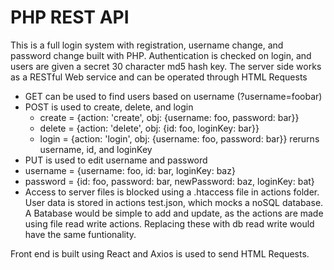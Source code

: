 # PHP REST API

This is a full login system with registration, username change, and password change built with PHP. Authentication is checked on login, and users are given a secret 30 character md5 hash key.
The server side works as a RESTful Web service and can be operated through HTML Requests
  * GET can be used to find users based on username (?username=foobar)
  * POST is used to create, delete, and login 
    * create = {action: 'create', obj: {username: foo, password: bar}}
    * delete = {action: 'delete', obj: {id: foo, loginKey: bar}}
    * login = {action: 'login', obj: {username: foo, password: bar}} rerurns username, id, and loginKey
  * PUT is used to edit username and password
   * username = {username: foo, id: bar, loginKey: baz}
   * password = {id: foo, password: bar, newPassword: baz, loginKey: bat}
* Access to server files is blocked using a .htaccess file in actions folder. User data is stored in actions test.json, which mocks a noSQL database. A Batabase would be simple to add and update, as the actions are made using file read write actions. Replacing these with db read write would have the same funtionality.

Front end is built using React and Axios is used to send HTML Requests.
